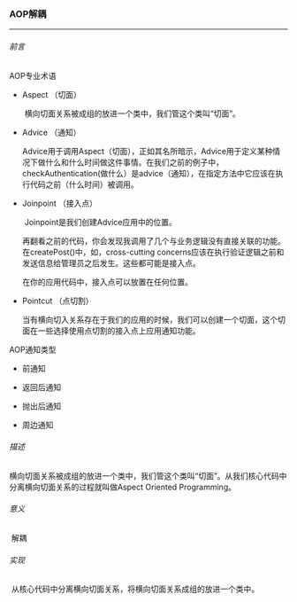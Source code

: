 ### AOP解耦

---

###### 前言

AOP专业术语

- Aspect （切面）

  ​	横向切面关系被成组的放进一个类中，我们管这个类叫“切面”。

- Advice （通知）

  ​	Advice用于调用Aspect（切面），正如其名所暗示，Advice用于定义某种情况下做什么和什么时间做这件事情。在我们之前的例子中，checkAuthentication(做什么）是advice（通知），在指定方法中它应该在执行代码之前（什么时间）被调用。

- Joinpoint （接入点）

  ​	Joinpoint是我们创建Advice应用中的位置。

  ​	再翻看之前的代码，你会发现我调用了几个与业务逻辑没有直接关联的功能。在createPost()中，如，cross-cutting concerns应该在执行验证逻辑之前和发送信息给管理员之后发生。这些都可能是接入点。

   	在你的应用代码中，接入点可以放置在任何位置。

- Pointcut （点切割）

  ​	当有横向切入关系存在于我们的应用的时候，我们可以创建一个切面，这个切面在一些选择使用点切割的接入点上应用通知功能。

AOP通知类型

- 前通知

- 返回后通知

- 抛出后通知

- 周边通知

###### 描述

​	横向切面关系被成组的放进一个类中，我们管这个类叫“切面”。从我们核心代码中分离横向切面关系的过程就叫做Aspect Oriented Programming。

###### 意义

​	解耦

###### 实现

​	从核心代码中分离横向切面关系，将横向切面关系成组的放进一个类中。



































